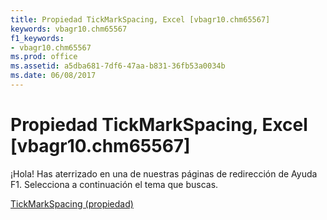 ```yaml
---
title: Propiedad TickMarkSpacing, Excel [vbagr10.chm65567]
keywords: vbagr10.chm65567
f1_keywords:
- vbagr10.chm65567
ms.prod: office
ms.assetid: a5dba681-7df6-47aa-b831-36fb53a0034b
ms.date: 06/08/2017
---
```





# Propiedad TickMarkSpacing, Excel [vbagr10.chm65567]

¡Hola! Has aterrizado en una de nuestras páginas de redirección de Ayuda F1. Selecciona a continuación el tema que buscas.


 [TickMarkSpacing (propiedad)](http://msdn.microsoft.com/library/tickmarkspacing-property%28Office.15%29.aspx)


